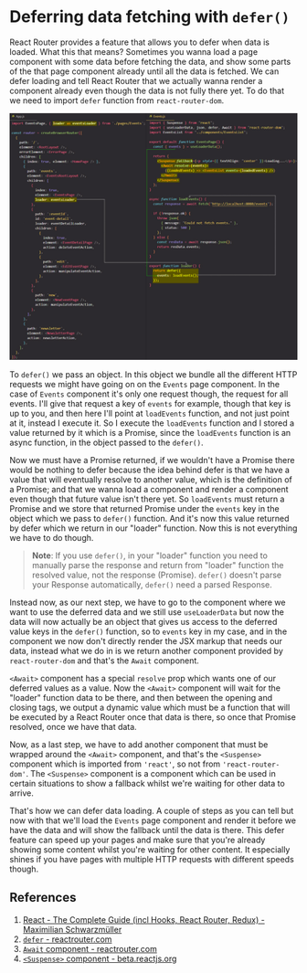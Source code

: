 # Deferring data fetching with `defer()`

React Router provides a feature that allows you to defer when data is loaded. What this that means? Sometimes you wanna load a page component with some data before fetching the data, and show some parts of the that page component already until all the data is fetched. We can defer loading and tell React Router that we actually wanna render a component already even though the data is not fully there yet. To do that we need to import `defer` function from `react-router-dom`.

![Deferring_data_fetching_with_defer](../../img/Deferring_data_fetching_with_defer.jpg)

To `defer()` we pass an object. In this object we bundle all the different HTTP requests we might have going on on the `Events` page component. In the case of `Events` component it's only one request though, the request for all events. I'll give that request a key of `events` for example, though that key is up to you, and then here I'll point at `loadEvents` function, and not just point at it, instead I execute it. So I execute the `loadEvents` function and I stored a value returned by it which is a Promise, since the `loadEvents` function is an async function, in the object passed to the `defer()`.

Now we must have a Promise returned, if we wouldn't have a Promise there would be nothing to defer because the idea behind defer is that we have a value that will eventually resolve to another value, which is the definition of a Promise; and that we wanna load a component and render a component even though that future value isn't there yet. So `loadEvents` must return a Promise and we store that returned Promise under the `events` key in the object which we pass to `defer()` function. And it's now this value returned by defer which we return in our "loader" function. Now this is not everything we have to do though.

> **Note**: If you use `defer()`, in your "loader" function you need to manually parse the response and return from "loader" function the resolved value, not the response (Promise). `defer()` doesn't parse your Response automatically, `defer()` need a parsed Response.

Instead now, as our next step, we have to go to the component where we want to use the deferred data and we still use `useLoaderData` but now the data will now actually be an object that gives us access to the deferred value keys in the `defer()` function, so to `events` key in my case, and in the component we now don't directly render the JSX markup that needs our data, instead what we do in is we return another component provided by `react-router-dom` and that's the `Await` component.

`<Await>` component  has a special `resolve` prop which wants one of our deferred values as a value. Now the `<Await>` component will wait for the "loader" function data to be there, and then between the opening and closing tags, we output a dynamic value which must be a function that will be executed by a React Router once that data is there, so once that Promise resolved, once we have that data.

Now, as a last step, we have to add another component that must be wrapped around the `<Await>` component, and that's the `<Suspense>` component which is imported from `'react'`, so not from `'react-router-dom'`. The `<Suspense>` component is a component which can be used in certain situations to show a fallback whilst we're waiting for other data to arrive.

That's how we can defer data loading. A couple of steps as you can tell but now with that we'll load the `Events` page component and render it before we have the data and will show the fallback until the data is there. This defer feature can speed up your pages and make sure that you're already showing some content whilst you're waiting for other content. It especially shines if you have pages with multiple HTTP requests with different speeds though.

## References

1. [React - The Complete Guide (incl Hooks, React Router, Redux) - Maximilian Schwarzmüller](https://www.udemy.com/course/react-the-complete-guide-incl-redux/)
2. [`defer` - reactrouter.com](https://reactrouter.com/en/main/utils/defer)
3. [`Await` component - reactrouter.com](https://reactrouter.com/en/main/components/await)
4. [`<Suspense>` component - beta.reactjs.org](https://beta.reactjs.org/reference/react/Suspense)